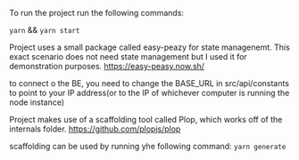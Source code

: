 To run the project run the following commands:

`yarn` && 
`yarn start`

Project uses a small package called easy-peazy for state managenemt. This exact scenario does not need state management but I used it for demonstration purposes.
https://easy-peasy.now.sh/

to connect o the BE, you need to change the BASE_URL in src/api/constants to point to your IP address(or to the IP of whichever computer is running the node instance)

Project makes use of a scaffolding tool called Plop, which works off of the internals folder.
https://github.com/plopjs/plop

scaffolding can be used by running yhe following command:
`yarn generate`
